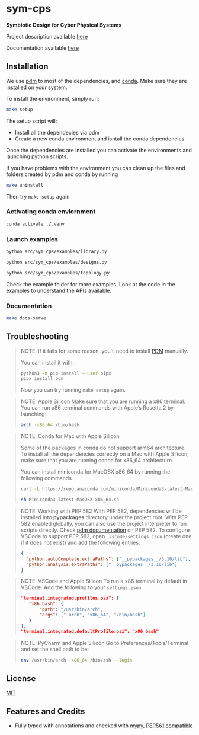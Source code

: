 # sym-cps

**Symbiotic Design for Cyber Physical Systems**

Project description available [here](https://www.darpa.mil/program/symbiotic-design-for-cyber-physical-systems)

Documentation available [here](https://logics-project.github.io/berkeley-cps-symbiotic-design/)


## Installation

We use [pdm](https://github.com/pdm-project/pdm) to most of the dependencies, and
[conda](https://docs.conda.io/projects/conda/en/latest/user-guide/install/index.html). Make sure they are installed on your system.

To install the environment, simply run:

```bash
make setup
```

The setup script will:
* Install all the dependecies via pdm
* Create a new conda environment and isntall the conda dependencies

Once the dependencies are installed you can activate the environments and launching python scripts.

If you have problems with the environment you can clean up the files and folders created by pdm and conda by running

```bash
make uninstall
```

Then try `make setup` again.



### Activating conda enviornment

```bash
conda activate ./.venv
```

### Launch examples

```bash
python src/sym_cps/examples/library.py
```

```bash
python src/sym_cps/examples/designs.py
```

```bash
python src/sym_cps/examples/topology.py
```

Check the example folder for more examples. Look at the code in the examples to understand the APIs available.


### Documentation
```bash
make docs-serve
```


## Troubleshooting

> NOTE:
> If it fails for some reason,
> you'll need to install
> [PDM](https://github.com/pdm-project/pdm)
> manually.
>
> You can install it with:
>
> ```bash
> python3 -m pip install --user pipx
> pipx install pdm
> ```
>
> Now you can try running `make setup` again.

> NOTE: Apple Silicon
> Make sure that you are running a x86 terminal.
> You can run x86 terminal commands with Apple’s Rosetta 2 by launching:
>
> ```bash
> arch -x86_64 /bin/bash
> ```

> NOTE: Conda for Mac with Apple Silicon
>
> Some of the packages in conda do not support arm64 architecture. To install all the dependencies correctly on a Mac with Apple Silicon, make sure that you are running conda for x86_64 architecture.
>
> You can install miniconda for MacOSX x86_64 by running the following commands
>
> ```bash
> curl -L https://repo.anaconda.com/miniconda/Miniconda3-latest-MacOSX-x86_64.sh > Miniconda3-latest-MacOSX-x86_64.sh
> ```
>
> ```bash
> sh Miniconda3-latest-MacOSX-x86_64.sh
> ```



> NOTE: Working with PEP 582
> With PEP 582, dependencies will be installed into __pypackages__ directory under the project root. With PEP 582 enabled globally, you can also use the project interpreter to run scripts directly.
> Check [pdm documentation](https://pdm.fming.dev/latest/usage/pep582/) on PEP 582.
> To configure VSCode to support PEP 582, open `.vscode/settings.json` (create one if it does not exist) and add the following entries:
> ```json
> {
>   "python.autoComplete.extraPaths": ["__pypackages__/3.10/lib"],
>   "python.analysis.extraPaths": ["__pypackages__/3.10/lib"]
> }
> ```

> NOTE: VSCode and Apple Silicon
> To run a x86 terminal by default in VSCode. Add the following to your `settings.json`
> ```json
> "terminal.integrated.profiles.osx": {
>    "x86 bash": {
>        "path": "/usr/bin/arch",
>        "args": ["-arch", "x86_64", "/bin/bash"]
>    }
>},
>"terminal.integrated.defaultProfile.osx": "x86 bash"
> ```

> NOTE: PyCharm and Apple Silicon
> Go to Preferences/Tools/Terminal and set the shell path to be:
>  ```bash
>  env /usr/bin/arch -x86_64 /bin/zsh --login
> ```



## License

[MIT](https://github.com/piergiuseppe/sym-cps/blob/master/LICENSE)

## Features and Credits

- Fully typed with annotations and checked with mypy,
  [PEP561 compatible](https://www.python.org/dev/peps/pep-0o561/)